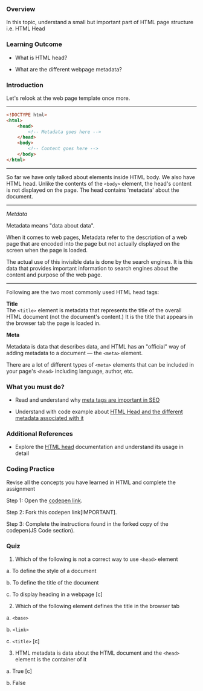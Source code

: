 ### Overview
In this topic, understand a small but important part of HTML page structure i.e. HTML Head

### Learning Outcome
- What is HTML head?

- What are the different webpage metadata?

### Introduction

Let's relook at the web page template once more.

***
```html
<!DOCTYPE html>
<html>
    <head>
        <!-- Metadata goes here -->
    </head>
    <body>
        <!-- Content goes here -->
    </body>
</html>    
```
***

So far we have only talked about elements inside HTML body. We also have HTML head. Unlike the contents of the `<body>` element, the head's content is not displayed on the page. The head contains 'metadata' about the document. 

--- 
*Metdata*

Metadata means "data about data".

When it comes to web pages, Metadata refer to the description of a web page that are encoded into the page but not actually displayed on the screen when the page is loaded. 


The actual use of this invisible data is done by the search engines. It is this data that provides important information to search engines about the content and purpose of the web page.

---
Following are the two most commonly used HTML head tags:

**Title**    
The `<title>` element is metadata that represents the title of the overall HTML document (not the document's content.) It is the title that appears in the browser tab the page is loaded in. 

**Meta**

Metadata is data that describes data, and HTML has an "official" way of adding metadata to a document — the `<meta>` element. 

There are a lot of different types of `<meta>` elements that can be included in your page's `<head>` including language, author, etc.


### What you must do?


- Read and understand why [meta tags are important in SEO](https://www.advancedwebranking.com/blog/meta-tags-important-in-seo/)

- Understand with code example about [HTML Head and the different metadata associated with it](https://www.w3schools.com/html/html_head.asp)



### Additional References

- Explore the [HTML head](https://developer.mozilla.org/en-US/docs/Learn/HTML/Introduction_to_HTML/The_head_metadata_in_HTML) documentation and understand its usage in detail  

### Coding Practice

Revise all the concepts you have learned in HTML and complete the assignment

Step 1: Open the [codepen link](https://codepen.io/nnair25/pen/BaBYObv).

Step 2: Fork this codepen link[IMPORTANT].

Step 3: Complete the instructions found in the forked copy of the codepen(JS Code section).




### Quiz

 1. Which of the following is not a correct way to use `<head>` element

a. To define the style of a document

b. To define the title of the document

c. To display heading in a webpage [c]

 2. Which of the following element defines the title in the browser tab
 
 a. `<base>`

 b. `<link>`

 c. `<title>` [c]

3. HTML metadata is data about the HTML document and the `<head>` element is the container of it

a. True [c]

b. False
